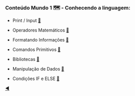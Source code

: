 ### Conteúdo Mundo 1 :world_map: - Conhecendo a linguagem:

* Print / Input [:link:](https://github.com/duartecgustavo/Python-Progress/blob/master/conteudo/mundo%201/1.0-print-input.md)

* Operadores Matemáticos [:link:](https://github.com/duartecgustavo/Python-Progress/blob/master/conteudo/mundo%201/1.1-operadores.md)

* Formatando Informações [:link:](https://github.com/duartecgustavo/Python-Progress/blob/master/conteudo/mundo%201/1.2-format-infos.md)

* Comandos Primitivos [:link:](https://github.com/duartecgustavo/Python-Progress/blob/master/conteudo/mundo%201/1.3-comandos-primitivos.md)

* Bibliotecas [:link:](https://github.com/duartecgustavo/Python-Progress/blob/master/conteudo/mundo%201/1.4-bibliotecas.md)

* Manipulação de Dados [:link:](https://github.com/duartecgustavo/Python-Progress/blob/master/conteudo/mundo%201/1.5-analise-de-dados.md)

* Condições IF e ELSE [:link:](https://github.com/duartecgustavo/Python-Progress/blob/master/conteudo/mundo%201/1.6-condi%C3%A7%C3%B5es-if-else.md)

[:arrow_backward:](https://github.com/duartecgustavo/Python-Progress)
